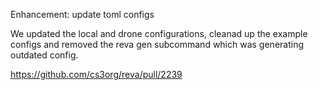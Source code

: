 Enhancement: update toml configs

We updated the local and drone configurations, cleanad up the example configs and removed the reva gen subcommand which was generating outdated config.

https://github.com/cs3org/reva/pull/2239